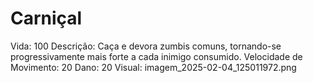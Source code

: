 # Carniçal

Vida: 100
Descrição: Caça e devora zumbis comuns, tornando-se progressivamente mais forte a cada inimigo consumido.
Velocidade de Movimento: 20
Dano: 20
Visual: imagem_2025-02-04_125011972.png